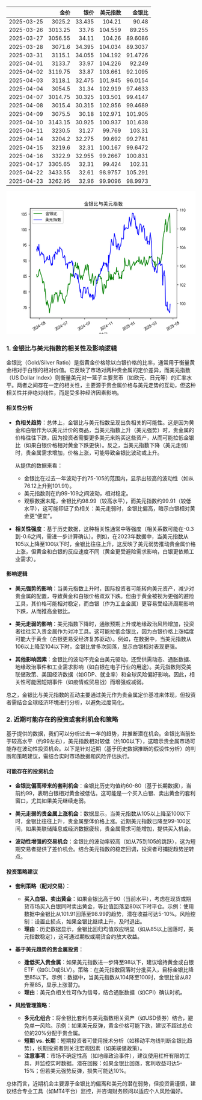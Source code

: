 |            |    金价 |   银价 |   美元指数 |   金银比 |
|:-----------|--------:|-------:|-----------:|---------:|
| 2025-03-25 | 3025.2  | 33.435 |   104.21   |  90.48   |
| 2025-03-26 | 3013.25 | 33.76  |   104.559  |  89.255  |
| 2025-03-27 | 3056.55 | 34.11  |   104.26   |  89.6086 |
| 2025-03-28 | 3071.6  | 34.395 |   104.034  |  89.3037 |
| 2025-03-31 | 3115.1  | 34.055 |   104.192  |  91.4726 |
| 2025-04-01 | 3133.7  | 33.97  |   104.226  |  92.249  |
| 2025-04-02 | 3119.75 | 33.87  |   103.661  |  92.1095 |
| 2025-04-03 | 3118.1  | 32.475 |   101.945  |  96.0154 |
| 2025-04-04 | 3054.5  | 31.34  |   102.919  |  97.4633 |
| 2025-04-07 | 3014.75 | 30.325 |   103.501  |  99.4147 |
| 2025-04-08 | 3015.4  | 30.315 |   102.956  |  99.4689 |
| 2025-04-09 | 3075.5  | 30.18  |   102.971  | 101.905  |
| 2025-04-10 | 3143.15 | 30.925 |   100.937  | 101.638  |
| 2025-04-11 | 3230.5  | 31.27  |    99.769  | 103.31   |
| 2025-04-14 | 3204.2  | 32.275 |    99.692  |  99.2781 |
| 2025-04-15 | 3219.6  | 32.31  |   100.167  |  99.6472 |
| 2025-04-16 | 3322.9  | 32.955 |    99.2667 | 100.831  |
| 2025-04-17 | 3305.65 | 32.31  |    99.424  | 102.31   |
| 2025-04-22 | 3433.55 | 32.61  |    98.9757 | 105.291  |
| 2025-04-23 | 3262.95 | 32.96  |    99.9096 |  98.9973 |

![图](gold_silver_usdx.png)

### 1. 金银比与美元指数的相关性及影响逻辑

金银比（Gold/Silver Ratio）是指黄金价格除以白银价格的比率，通常用于衡量黄金相对于白银的相对价值。它反映了市场对两种贵金属的定价差异，而美元指数（US Dollar Index）则衡量美元对一篮子主要货币（如欧元、日元等）的汇率水平。两者之间存在一定的相关性，主要源于贵金属价格与美元走势的互动，但这种相关性并非绝对线性，而是受多种经济因素影响。

#### 相关性分析
- **负相关趋势**：总体上，金银比与美元指数呈现出负相关的可能性。这是因为黄金和白银作为以美元计价的商品，当美元指数上升（美元强势）时，贵金属的价格往往下跌，因为投资者需要更多美元来购买这些资产，从而可能拉低金银比（如果白银价格相对黄金下跌更快）。反之，当美元指数下降（美元走弱）时，贵金属需求增加，价格上涨，可能导致金银比波动或上升。
  
  从提供的数据来看：
  - 金银比在过去一年波动于约75-105的范围内，显示出较高的波动性（如从76.12上升到101.91）。
  - 美元指数则在约99-109之间波动，相对稳定。
  - 观察数据末尾，金银比约98.99（较高水平），而美元指数约99.91（较低水平），这可能印证了负相关：美元走弱时，金银比偏高，暗示白银相对黄金更“便宜”。

- **相关性强度**：基于历史数据，这种相关性通常中等强度（相关系数可能在-0.3到-0.6之间，需进一步计算确认）。例如，在2023年数据中，当美元指数从105以上降至100以下时，金银比往往上升，这反映了美元弱势推动贵金属价格上涨，但黄金和白银的反应速度不同（黄金更受避险需求影响，白银更依赖工业需求）。

#### 影响逻辑
- **美元强势的影响**：当美元指数上升时，国际投资者可能转向美元资产，减少对贵金属的配置，导致黄金和白银价格双双下跌。但由于黄金被视为更强的避险工具，其价格可能相对稳定，而白银（作为工业金属）更容易受经济周期影响下跌，从而推高金银比。
  
- **美元走弱的影响**：美元指数下降时，通胀预期上升或地缘政治风险增加，投资者往往买入贵金属作为对冲工具。这可能拉低金银比，因为白银价格上涨幅度可能大于黄金（白银更易受经济复苏驱动）。例如，在数据中，当美元指数从106以上降至104以下时，金银比曾多次回落，显示白银相对表现更强。

- **其他影响因素**：金银比的波动不完全由美元驱动，还受供需动态、通胀数据、地缘政治事件和工业需求影响（如白银在电子行业的用途）。美元指数则受美联储政策、美国经济数据（如GDP、就业率）和全球风险偏好影响。因此，相关性可能因短期事件（如疫情或贸易战）而增强或减弱。

总之，金银比与美元指数的互动主要通过美元作为贵金属定价基准来体现，但投资者需结合全球经济环境进行分析，以避免过度简化。

### 2. 近期可能存在的投资或套利机会和策略

基于提供的数据，我们可以分析过去一年的趋势，并推断潜在机会。金银比当前处于较高水平（约99左右），美元指数相对较低（约100以下），这暗示贵金属市场可能存在波动性投资机会。以下是针对近期（基于历史数据推断的假设性分析）的判断和策略建议，需结合实时市场数据和风险评估执行。

#### 可能存在的投资机会
- **金银比偏高带来的套利机会**：金银比历史均值约60-80（基于长期数据），当前约99，表明白银相对黄金被低估。这可能是一个买入白银、卖出黄金的套利窗口，尤其如果美元继续走弱。
  
- **美元走弱的贵金属上涨机会**：数据显示，当美元指数从105以上降至100以下时，金银比往往上升，贵金属整体价格上涨。近期美元指数已降至99-100区间，如果美联储降息或经济数据疲软，贵金属需求可能增加，提供买入机会。

- **波动性增强的交易机会**：金银比的波动率较高（如从75到105的跳跃），这为短期交易者提供了差价机会。结合美元指数的稳定回调，投资者可捕捉趋势逆转点。

#### 投资策略建议
- **套利策略（配对交易）**：
  - **买入白银、卖出黄金**：如果金银比高于90（当前水平），考虑在现货或期货市场买入白银同时卖出黄金，等比值回落至80以下时平仓。示例：使用数据中金银比从101.91回落至98.99的趋势，潜在收益可达5-10%。风险控制：设置止损点，如果金银比继续上升，及时退出。
  - **理由**：历史数据显示，金银比回归均值效应明显（如从85以上回落时，美元指数稳定），这可通过期权或期货合约放大收益。

- **基于美元趋势的贵金属投资**：
  - **逢低买入贵金属**：如果美元指数进一步降至98以下，建议增持黄金或白银ETF（如GLD或SLV）。策略：在美元指数回落时分批买入，目标金银比降至85以下。示例：数据中，当美元指数从104降至100时，金银比曾从82升至85，显示上涨潜力。
  - **理由**：美元负相关性可作为信号，结合通胀数据（如CPI）确认时机。

- **风险管理策略**：
  - **多元化组合**：将金银比套利与美元指数相关资产（如USD债券）结合，避免单一风险。示例：如果美元反弹，黄金价格可能下跌，建议不超过总仓位的20%分配于贵金属。
  - **短期 vs. 长期**：短期投资者可使用技术分析（如移动平均线判断金银比趋势），长期投资者则关注宏观因素（如美联储政策）。
  - **注意事项**：市场不确定性高（如地缘政治事件），建议使用杠杆有限的工具，并监控实时数据。潜在回报：如果金银比回落，套利收益可达5-15%；但若美元强势反弹，损失可能达10%。

总体而言，近期机会主要源于金银比的偏离和美元的潜在弱势，但投资需谨慎，建议结合专业工具（如MT4平台）监控，并咨询财务顾问以适应个人风险偏好。